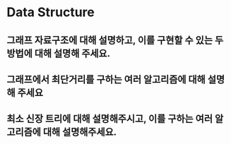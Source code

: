 # Data Structure

## 그래프 자료구조에 대해 설명하고, 이를 구현할 수 있는 두 방법에 대해 설명해 주세요.

## 그래프에서 최단거리를 구하는 여러 알고리즘에 대해 설명해 주세요

## 최소 신장 트리에 대해 설명해주시고, 이를 구하는 여러 알고리즘에 대해 설명해주세요.
